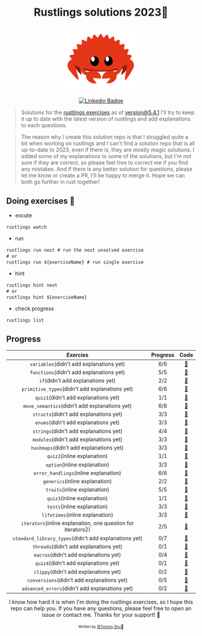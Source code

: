 <h1 align="center">
  <div>Rustlings solutions 2023🦀</div><br>
  <img src="logo.png" alt="rust" width="200">
</h1>

<div align="center">

[![Linkedin Badge](https://img.shields.io/badge/-LinkedIn-blue?style=flat-square&logo=Linkedin&logoColor=white&link=https://www.linkedin.com/in/qi-shu/)](https://www.linkedin.com/in/qi-shu/)

</div>

> Solutions for the [rustlings exercises](https://github.com/rust-lang/rustlings) as of version@5.4.1
> I'll try to keep it up to date with the latest version of rustlings and add explanations to each questions.

> The reason why I create this solution repo is that I struggled quite a bit when working on rustlings and I can't find a solution repo that is all up-to-date to 2023, even if there is, they are mostly magic solutions. I added some of my explanations to some of the solutions, but I'm not sure if they are correct, so please feel free to correct me if you find any mistakes. And if there is any better solution for questions, please let me know or create a PR, I'll be happy to merge it. Hope we can both go further in rust together!

## Doing exercises 🏃

- excute

```shell
rustlings watch
```

- run

```shell
rustlings run next # run the next unsolved exercise
# or
rustlings run ${exerciseName} # run single exercise
```

- hint

```shell
rustlings hint next
# or
rustlings hint ${exerciseName}
```

- check progress

```shell
rustlings list
```

## Progress

|                           Exercies                           | Progress |                                                    Code                                                    |
| :----------------------------------------------------------: | :------: | :--------------------------------------------------------------------------------------------------------: |
|           `variables`(didn't add explanations yet)           |   6/6    |       [:link:](https://github.com/qstommyshu/rustlings-solution-2023/tree/main/exercises/variables)        |
|           `functions`(didn't add explanations yet)           |   5/5    |       [:link:](https://github.com/qstommyshu/rustlings-solution-2023/tree/main/exercises/functions)        |
|              `if`(didn't add explanations yet)               |   2/2    |           [:link:](https://github.com/qstommyshu/rustlings-solution-2023/tree/main/exercises/if)           |
|        `primitive_types`(didn't add explanations yet)        |   6/6    |    [:link:](https://github.com/qstommyshu/rustlings-solution-2023/tree/main/exercises/primitive_types)     |
|             `quiz1`(didn't add explanations yet)             |   1/1    |        [:link:](https://github.com/qstommyshu/rustlings-solution-2023/tree/main/exercises/quiz1.rs)        |
|        `move_semantics`(didn't add explanations yet)         |   6/6    |     [:link:](https://github.com/qstommyshu/rustlings-solution-2023/tree/main/exercises/move_semantics)     |
|            `structs`(didn't add explanations yet)            |   3/3    |        [:link:](https://github.com/qstommyshu/rustlings-solution-2023/tree/main/exercises/structs)         |
|             `enums`(didn't add explanations yet)             |   3/3    |         [:link:](https://github.com/qstommyshu/rustlings-solution-2023/tree/main/exercises/enums)          |
|            `strings`(didn't add explanations yet)            |   4/4    |        [:link:](https://github.com/qstommyshu/rustlings-solution-2023/tree/main/exercises/strings)         |
|            `modules`(didn't add explanations yet)            |   3/3    |        [:link:](https://github.com/qstommyshu/rustlings-solution-2023/tree/main/exercises/modules)         |
|           `hashmaps`(didn't add explanations yet)            |   3/3    |        [:link:](https://github.com/qstommyshu/rustlings-solution-2023/tree/main/exercises/hashmaps)        |
|                 `quiz2`(inline explanation)                  |   1/1    |        [:link:](https://github.com/qstommyshu/rustlings-solution-2023/tree/main/exercises/quiz2.rs)        |
|                 `option`(inline explanation)                 |   3/3    |        [:link:](https://github.com/qstommyshu/rustlings-solution-2023/tree/main/exercises/options)         |
|            `error_handlings`(inline explanation)             |   6/6    |     [:link:](https://github.com/qstommyshu/rustlings-solution-2023/tree/main/exercises/error_handling)     |
|                `generics`(inline explanation)                |   2/2    |        [:link:](https://github.com/qstommyshu/rustlings-solution-2023/tree/main/exercises/generics)        |
|                 `traits`(inline explanation)                 |   5/5    |         [:link:](https://github.com/qstommyshu/rustlings-solution-2023/tree/main/exercises/traits)         |
|                 `quiz3`(inline explanation)                  |   1/1    |        [:link:](https://github.com/qstommyshu/rustlings-solution-2023/tree/main/exercises/quiz3.rs)        |
|                 `tests`(inline explanation)                  |   3/3    |         [:link:](https://github.com/qstommyshu/rustlings-solution-2023/tree/main/exercises/tests)          |
|               `lifetimes`(inline explanation)                |   3/3    |       [:link:](https://github.com/qstommyshu/rustlings-solution-2023/tree/main/exercises/lifetimes)        |
| `iterators`(inline explanation, one question for iterators2) |   2/5    |       [:link:](https://github.com/qstommyshu/rustlings-solution-2023/tree/main/exercises/iterators)        |
|    `standard_library_types`(didn't add explanations yet)     |   0/7    | [:link:](https://github.com/qstommyshu/rustlings-solution-2023/tree/main/exercises/standard_library_types) |
|            `threads`(didn't add explanations yet)            |   0/1    |        [:link:](https://github.com/qstommyshu/rustlings-solution-2023/tree/main/exercises/threads)         |
|            `macros`(didn't add explanations yet)             |   0/4    |         [:link:](https://github.com/qstommyshu/rustlings-solution-2023/tree/main/exercises/macros)         |
|             `quiz4`(didn't add explanations yet)             |   0/1    |        [:link:](https://github.com/qstommyshu/rustlings-solution-2023/tree/main/exercises/quiz4.rs)        |
|            `clippy`(didn't add explanations yet)             |   0/2    |         [:link:](https://github.com/qstommyshu/rustlings-solution-2023/tree/main/exercises/clippy)         |
|          `conversions`(didn't add explanations yet)          |   0/5    |      [:link:](https://github.com/qstommyshu/rustlings-solution-2023/tree/main/exercises/conversions)       |
|        `advanced_errors`(didn't add explanations yet)        |   0/2    |    [:link:](https://github.com/qstommyshu/rustlings-solution-2023/tree/main/exercises/advanced_errors)     |

<div align="center">

I know how hard it is when I'm doing the rustlings exercises, so I hope this repo can help you. If you have any questions, please feel free to open an issue or contact me. Thanks for your support! 🙏

<sub><sup>Written by <a href="https://github.com/qstommyshu">@Tommy Shu</a></sup></sub><small>🥳</small>

</div>
